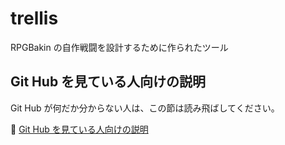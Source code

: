 # trellis

RPGBakin の自作戦闘を設計するために作られたツール


## Git Hub を見ている人向けの説明

Git Hub が何だか分からない人は、この節は読み飛ばしてください。  

📖 [Git Hub を見ている人向けの説明](./docs_dev/from_git_hub.md)  
